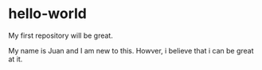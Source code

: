 # hello-world
My first repository will be great.

My name is Juan and I am new to this.
Howver, i believe that i can be great at it.

